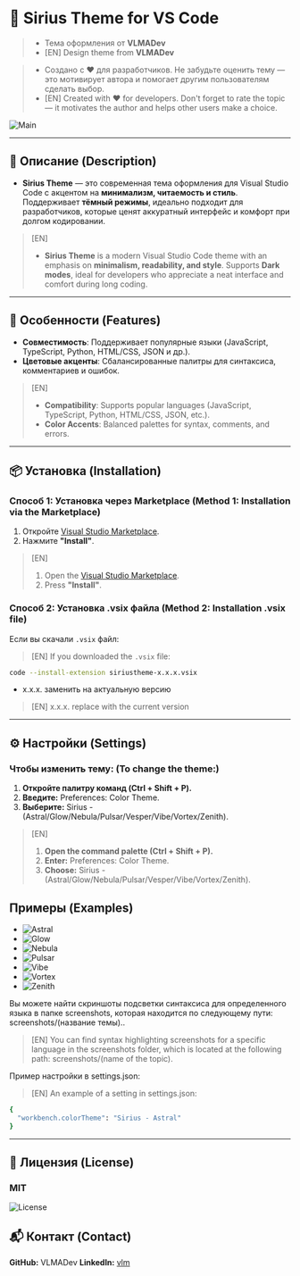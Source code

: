 # 🌌 Sirius Theme for VS Code  
> - Тема оформления от **VLMADev** 
> - [EN] Design theme from **VLMADev**

> - Создано с ❤️ для разработчиков. Не забудьте оценить тему — это мотивирует автора и помогает другим пользователям сделать выбор.
> - [EN] Created with ❤️ for developers. Don't forget to rate the topic — it motivates the author and helps other users make a choice.


![Main](main.png)

---

## 📌 Описание (Description)  

- **Sirius Theme** — это современная тема оформления для Visual Studio Code с акцентом на **минимализм, читаемость и стиль**. Поддерживает **тёмный режимы**, идеально подходит для разработчиков, которые ценят аккуратный интерфейс и комфорт при долгом кодировании.

>[EN]
> - **Sirius Theme** is a modern Visual Studio Code theme with an emphasis on **minimalism, readability, and style**. Supports **Dark modes**, ideal for developers who appreciate a neat interface and comfort during long coding.


---

## 🌟 Особенности  (Features)
- **Совместимость**: Поддерживает популярные языки (JavaScript, TypeScript, Python, HTML/CSS, JSON и др.).  
- **Цветовые акценты**: Сбалансированные палитры для синтаксиса, комментариев и ошибок.   

>[EN]
> - **Compatibility**: Supports popular languages (JavaScript, TypeScript, Python, HTML/CSS, JSON, etc.).
> - **Color Accents**: Balanced palettes for syntax, comments, and errors.

---

## 📦 Установка  (Installation)
### Способ 1: Установка через Marketplace  (Method 1: Installation via the Marketplace)
1. Откройте [Visual Studio Marketplace](https://marketplace.visualstudio.com/items?itemName=VLMADev.sirius-theme).  
2. Нажмите **"Install"**.  

>[EN]
> 1. Open the [Visual Studio Marketplace](https://marketplace.visualstudio.com/items?itemName=VLMADev.sirius-theme ).  
> 2. Press **"Install"**.


### Способ 2: Установка .vsix файла  (Method 2: Installation .vsix file)
Если вы скачали `.vsix` файл:
>[EN] If you downloaded the `.vsix` file:


```bash
code --install-extension siriustheme-x.x.x.vsix
```
- x.x.x. заменить на актуальную версию
> [EN] x.x.x. replace with the current version


---
## ⚙️ Настройки (Settings)

### Чтобы изменить тему: (To change the theme:)

1. **Откройте палитру команд (Ctrl + Shift + P).**
2. **Введите:** Preferences: Color Theme.
3. **Выберите:** Sirius - (Astral/Glow/Nebula/Pulsar/Vesper/Vibe/Vortex/Zenith).

>[EN]
> 1. **Open the command palette (Ctrl + Shift + P).**
> 2. **Enter:** Preferences: Color Theme.
> 3. **Choose:** Sirius - (Astral/Glow/Nebula/Pulsar/Vesper/Vibe/Vortex/Zenith).

## Примеры (Examples)

- ![Astral](screenshots/Astral/html+css+js+php.png)
- ![Glow](screenshots/Glow/html+css+js+php.png)
- ![Nebula](screenshots/Nebula/html+css+js+php.png)
- ![Pulsar](screenshots/Pulsar/html+css+js+php.png)
- ![Vibe](screenshots/Vibe/html+css+js+php.png)
- ![Vortex](screenshots/Vortex/html+css+js+php.png)
- ![Zenith](screenshots/Zenith/html+css+js+php.png)

Вы можете найти скриншоты подсветки синтаксиса для определенного языка в папке screenshots, которая находится по следующему пути: screenshots/(название темы)..
>[EN] You can find syntax highlighting screenshots for a specific language in the screenshots folder, which is located at the following path: screenshots/(name of the topic).

Пример настройки в settings.json:
>[EN] An example of a setting in settings.json:
```bash
{
  "workbench.colorTheme": "Sirius - Astral"
}
```
---
## 📖 Лицензия (License)

### MIT
![License](https://img.shields.io/badge/license-MIT-blue.svg?x-oss-process=image/resize,m_mfit,w_320,h_320)

## 📬 Контакт (Contact)
**GitHub:** VLMADev
**LinkedIn:** [vlm](https://www.linkedin.com/in/matveev-vladislav/)

